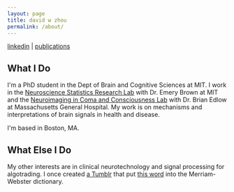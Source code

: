 ```yaml
---
layout: page
title: david w zhou
permalink: /about/
---
```


[linkedin](https://www.linkedin.com/in/davidweizhou/) | [publications](https://scholar.google.com/citations?user=aiiwYt0AAAAJ&hl=en)

## What I Do
I'm a PhD student in the Dept of Brain and Cognitive Sciences at MIT. I work in the [Neuroscience Statistics Research Lab](http://www.neurostat.mit.edu/) with Dr. Emery Brown at MIT and the [Neuroimaging in Coma and Consciousness Lab](http://www.massgeneral.org/neurology/research/researchlab.aspx?id=1605) with Dr. Brian Edlow at Massachusetts General Hospital. My work is on mechanisms and interpretations of brain signals in health and disease.

I'm based in Boston, MA.

## What Else I Do
My other interests are in clinical neurotechnology and signal processing for algotrading. I once created [a Tumblr](http://microaggressions.com) that put [this word](https://www.merriam-webster.com/dictionary/microaggression) into the Merriam-Webster dictionary.
